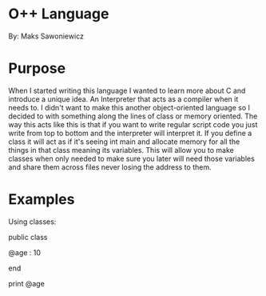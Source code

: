 # O++ Language
By: Maks Sawoniewicz

# Purpose

When I started writing this language I wanted to learn more about C and introduce a unique idea. An Interpreter that acts as a compiler when it needs to. I didn't want to make this another object-oriented language so I decided to with something along the lines of class or memory oriented. The way this acts like this is that if you want to write regular script code you just write from top to bottom and the interpreter will interpret it. If you define a class it will act as if it's seeing int main and allocate memory for all the things in that class meaning its variables. This will allow you to make classes when only needed to make sure you later will need those variables and share them across files never losing the address to them.

# Examples

Using classes:

public class 

@age : 10

end

print @age

